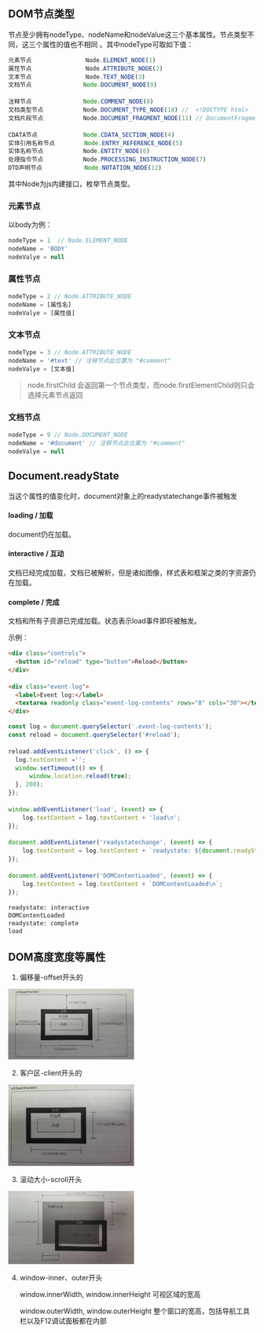 

## DOM节点类型

节点至少拥有nodeType、nodeName和nodeValue这三个基本属性。节点类型不同，这三个属性的值也不相同 。其中nodeType可取如下值：

```js
元素节点            　　Node.ELEMENT_NODE(1)
属性节点            　　Node.ATTRIBUTE_NODE(2)
文本节点            　　Node.TEXT_NODE(3)
文档节点            　 Node.DOCUMENT_NODE(9)

注释节点            　 Node.COMMENT_NODE(8)
文档类型节点        　　Node.DOCUMENT_TYPE_NODE(10) //  <!DOCTYPE html>
文档片段节点        　　Node.DOCUMENT_FRAGMENT_NODE(11) // DocumentFragment

CDATA节点             Node.CDATA_SECTION_NODE(4)
实体引用名称节点    　　 Node.ENTRY_REFERENCE_NODE(5)
实体名称节点        　　Node.ENTITY_NODE(6)
处理指令节点        　　Node.PROCESSING_INSTRUCTION_NODE(7)
DTD声明节点            Node.NOTATION_NODE(12)
```

其中Node为js内建接口，枚举节点类型。

### 元素节点

以body为例：

```js
nodeType = 1  // Node.ELEMENT_NODE
nodeName = 'BODY'
nodeValye = null
```

### 属性节点

```js
nodeType = 2 // Node.ATTRIBUTE_NODE
nodeName = [属性名]
nodeValye = [属性值]
```

### 文本节点

```js
nodeType = 3 // Node.ATTRIBUTE_NODE
nodeName = '#text' // 注释节点此位置为 "#comment"
nodeValye = [文本值]
```

> node.firstChild 会返回第一个节点类型，而node.firstElementChild则只会选择元素节点返回

### 文档节点

```js
nodeType = 9 // Node.DOCUMENT_NODE
nodeName = '#document' // 注释节点此位置为 "#comment"
nodeValye = null
```



## Document.readyState

当这个属性的值变化时，document对象上的readystatechange事件被触发

#### loading / 加载

document仍在加载。

#### interactive / 互动

文档已经完成加载，文档已被解析，但是诸如图像，样式表和框架之类的字资源仍在加载。

#### complete / 完成

文档和所有子资源已完成加载。状态表示load事件即将被触发。



示例：

```html
<div class="controls">
  <button id="reload" type="button">Reload</button>
</div>

<div class="event-log">
  <label>Event log:</label>
  <textarea readonly class="event-log-contents" rows="8" cols="30"></textarea>
</div>
```

```js
const log = document.querySelector('.event-log-contents');
const reload = document.querySelector('#reload');

reload.addEventListener('click', () => {
  log.textContent ='';
  window.setTimeout(() => {
      window.location.reload(true);
  }, 200);
});

window.addEventListener('load', (event) => {
    log.textContent = log.textContent + 'load\n';
});

document.addEventListener('readystatechange', (event) => {
    log.textContent = log.textContent + `readystate: ${document.readyState}\n`;
});

document.addEventListener('DOMContentLoaded', (event) => {
    log.textContent = log.textContent + `DOMContentLoaded\n`;
});
```

```
readystate: interactive
DOMContentLoaded
readystate: complete
load
```



## DOM高度宽度等属性

1. 偏移量-offset开头的

<img src="img/domoffset.png" alt="domoffset" style="zoom: 25%;" />

2. 客户区-client开头的

<img src="img/domclient.png" alt="domclient" style="zoom: 25%;" />

3. 滚动大小-scroll开头

<img src="img/domscroll.png" alt="domscroll" style="zoom: 25%;" />

4. window-inner、outer开头

   window.innerWidth, window.innerHeight 可视区域的宽高

   window.outerWidth, window.outerHeight 整个窗口的宽高，包括导航工具栏以及F12调试面板都在内部	
